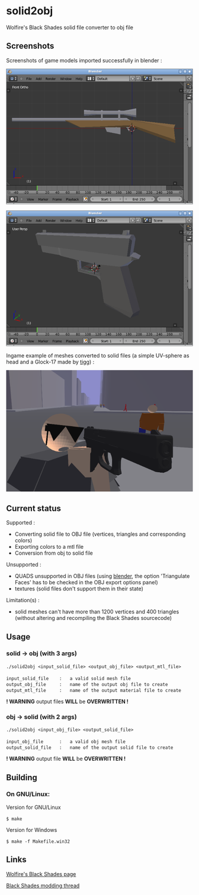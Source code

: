 solid2obj
=========

Wolfire's Black Shades solid file converter to obj file

Screenshots
-----------

Screenshots of game models imported successfully in blender :

![Image](screenshots/blender_sniper_rifle.png?raw=true)

![Image](screenshots/blender_glock.png?raw=true)

Ingame example of meshes converted to solid files (a simple UV-sphere as head and a Glock-17 made by [tigg](http://www.blendswap.com/blends/view/19238)) :

![Image](screenshots/in_game_example.png?raw=true)


Current status
--------------

Supported :

* Converting solid file to OBJ file (vertices, triangles and corresponding colors)
* Exporting colors to a mtl file
* Conversion from obj to solid file

Unsupported :

* QUADS unsupported in OBJ files (using [blender](http://www.blender.org/), the option 'Triangulate Faces' has to be checked in the OBJ export options panel)
* textures (solid files don't support them in their state)

Limitation(s) :

* solid meshes can't have more than 1200 vertices and 400 triangles (without altering and recompiling the Black Shades sourcecode)

Usage
-----

### solid -> obj (with 3 args)

    ./solid2obj <input_solid_file> <output_obj_file> <output_mtl_file>

    input_solid_file    :   a valid solid mesh file
    output_obj_file     :   name of the output obj file to create
    output_mtl_file     :   name of the output material file to create

**! WARNING** output files **WILL** be **OVERWRITTEN !**

### obj -> solid (with 2 args)

    ./solid2obj <input_obj_file> <output_solid_file>

    input_obj_file      :   a valid obj mesh file
    output_solid_file   :   name of the output solid file to create

**! WARNING** output file **WILL** be **OVERWRITTEN !**


Building
--------

### On GNU/Linux:

Version for GNU/Linux

    $ make


Version for Windows
    
    $ make -f Makefile.win32


Links
-----

[Wolfire's Black Shades page](http://www.wolfire.com/black-shades)

[Black Shades modding thread](http://forums.wolfire.com/viewtopic.php?f=2&t=15294)
